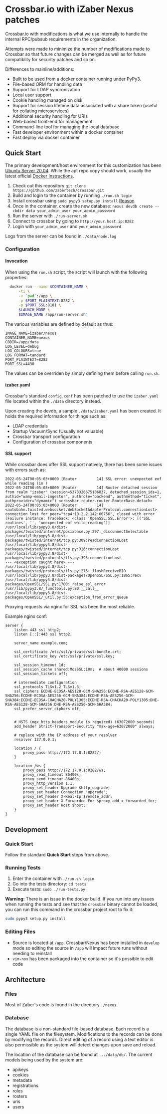 # Crossbar.io with iZaber Nexus patches

Crossbar.io with modifications is what we use internally to handle the internal RPC/pubsub requirements in the organization.

Attempts were made to minimize the number of modifications made to Crossbar so that future changes can be merged as well as for future compatiblity for security patches and so on.

Differences to mainline/additions:

- Built to be used from a docker container running under PyPy3.
- File-based ORM for handling data
- Support for LDAP syncronization
- Local user support
- Cookie handling managed on disk
- Support for session lifetime data associated with a share token (useful for collating microservices)
- Additional security handling for URIs
- Web-based front-end for management
- Command-line tool for managing the local database
- Fast developer environment within a docker container
- Fast deploy via docker container

## Quick Start

The primary development/host environment for this customization has been [Ubuntu Server 20.04](https://releases.ubuntu.com/20.04/). While the apt repo copy should work, usually the latest official [Docker Instructions](https://docs.docker.com/desktop/linux/install/ubuntu/).

1. Check out this repository `git clone https://github.com/zabertech/crossbar.git`
2. Build and login to the container by running `./run.sh login`
3. Install crossbar using `sudo pypy3 setup.py install` [Reason](#warning)
4. Once in the container, create the new database: `nexus devdb create --cbdir data your_admin_user your_admin_password`
5. Run the server with `./run-server.sh`
6. Connect to crossbar by going to `http://your.host.ip:8282`
7. Login with `your_admin_user` and `your_admin_password`

Logs from the server can be found in `./data/node.log`

### Configuration

#### Invocation

When using the `run.sh` script, the script will launch with the following properties:

```bash
  docker run --name $CONTAINER_NAME \
      -ti \
      -v `pwd`:/app \
      -p $PORT_PLAINTEXT:8282 \
      -p $PORT_SSL:8181 \
      $LAUNCH_MODE \
      $IMAGE_NAME /app/run-server.sh"
```

The various variables are defined by default as thus:

```
IMAGE_NAME=izaber/nexus
CONTAINER_NAME=nexus
CBDIR=/app/data
LOG_LEVEL=debug
LOG_COLOURS=true
LOG_FORMAT=tandard
PORT_PLAINTEXT=8282
PORT_SSL=4430
```

The values can be overriden by simply defining them before calling `run.sh`.

#### izaber.yaml

Crossbar's standard `config.conf` has been patched to use the `izaber.yaml` file located within the `./data` directory instead.

Upon creating the devdb, a sample `./data/izaber.yaml` has been created. It holds the required information for things such as:

- LDAP credentials
- Startup Vacuum/Sync (Usually not valuable)
- Crossbar transport configuration
- Configuration of crossbar components

#### SSL support

While crossbar does offer SSL support natively, there has been some issues with errors such as:

```
2022-05-24T00:05:03+0000 [Router         14] SSL error: unexpected eof while reading (in )
2022-05-24T00:05:03+0000 [Router         14] Router detached session from realm "izaber" (session=5373326675186837, detached_session_ids=1, authid="wamp-email-ingestor", authrole="backend", authmethod="ticket", authprovider="dynamic") <crossbar.router.router.RouterBase.detach>
2022-05-24T00:05:03+0000 [Router         14] <autobahn.twisted.websocket.WebSocketAdapterProtocol.connectionLost> connection lost for peer="tcp4:10.2.2.142:60756", closed with error [Failure instance: Traceback: <class 'OpenSSL.SSL.Error'>: [('SSL routines', '', 'unexpected eof while reading')]
/usr/local/lib/pypy3.8/dist-packages/twisted/internet/posixbase.py:297:_disconnectSelectable
/usr/local/lib/pypy3.8/dist-packages/twisted/internet/tcp.py:309:readConnectionLost
/usr/local/lib/pypy3.8/dist-packages/twisted/internet/tcp.py:326:connectionLost
/usr/local/lib/pypy3.8/dist-packages/twisted/protocols/tls.py:395:connectionLost
--- <exception caught here> ---
/usr/local/lib/pypy3.8/dist-packages/twisted/protocols/tls.py:275:_flushReceiveBIO
/usr/local/lib/pypy3.8/dist-packages/OpenSSL/SSL.py:1865:recv
/usr/local/lib/pypy3.8/dist-packages/OpenSSL/SSL.py:1700:_raise_ssl_error
/usr/lib/pypy3.8/_functools.py:80:__call__
/usr/local/lib/pypy3.8/dist-packages/OpenSSL/_util.py:55:exception_from_error_queue
```

Proxying requests via nginx for SSL has been the most reliable.

Example nginx conf:

```nginx
server {
    listen 443 ssl http2;
    listen [::]:443 ssl http2;

    server_name example.com;

    ssl_certificate /etc/ssl/private/ssl-bundle.crt;
    ssl_certificate_key /etc/ssl/private/ssl.key;

    ssl_session_timeout 1d;
    ssl_session_cache shared:MozSSL:10m;  # about 40000 sessions
    ssl_session_tickets off;

    # intermediate configuration
    ssl_protocols TLSv1.2 TLSv1.3;
    ssl_ciphers ECDHE-ECDSA-AES128-GCM-SHA256:ECDHE-RSA-AES128-GCM-SHA256:ECDHE-ECDSA-AES256-GCM-SHA384:ECDHE-RSA-AES256-GCM-SHA384:ECDHE-ECDSA-CHACHA20-POLY1305:ECDHE-RSA-CHACHA20-POLY1305:DHE-RSA-AES128-GCM-SHA256:DHE-RSA-AES256-GCM-SHA384;
    ssl_prefer_server_ciphers off;


    # HSTS (ngx_http_headers_module is required) (63072000 seconds)
    add_header Strict-Transport-Security "max-age=63072000" always;

    # replace with the IP address of your resolver
    resolver 127.0.0.1;

    location / {
        proxy_pass http://172.17.0.1:8282/;
    }

    location /ws {
        proxy_pass http://172.17.0.1:8282/ws;
        proxy_read_timeout 86400s;
        proxy_send_timeout 86400s;
        proxy_http_version 1.1;
        proxy_set_header Upgrade $http_upgrade;
        proxy_set_header Connection "upgrade";
        proxy_set_header X-Real-Ip $remote_addr;
        proxy_set_header X-Forwarded-For $proxy_add_x_forwarded_for;
        proxy_set_header Host $host;
    }
}
```

## Development

### Quick Start

Follow the standard **Quick Start** steps from above.

### Running Tests

1. Enter the container with `./run.sh login`
2. Go into the tests directory: `cd tests`
3. Execute tests: `sudo ./run-tests.py`

<span id="warning"></span>
**Warning:** There is an issue in the docker build. If you run into any issues when running the tests and see that the `crossbar` binary cannot be loaded, you can run this command in the crossbar project root to fix it:

```sh
sudo pypy3 setup.py install
```

### Editing Files

- Source is located at `/app`. Crossbar/Nexus has been installed in `develop` mode so editing the source in `/app` will impact future runs without needing to reinstall
- `vim-nox` has been packaged into the container so it's possible to edit code 

## Architecture

### Files

Most of Zaber's code is found in the directory `./nexus`.

### Database

The database is a non-standard file-based database. Each record is a single YAML file on the filesystem. Modifications to the records can be done by modifying the records. Direct editing of a record using a text editor is also permissible as the system will detect changes upon save and reload.

The location of the database can be found at `.../data/db/`. The current models being used by the system are:


- apikeys
- cookies
- metadata
- registrations
- roles
- rosters
- uris
- users


